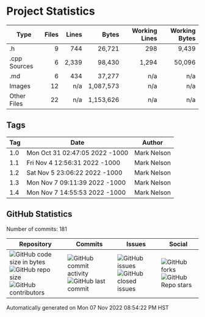 Project Statistics
==================

| Type         | Files | Lines | Bytes | Working Lines | Working Bytes |
|--------------|------:|------:|------:|--------------:|--------------:|
|.h|9|744|26,721|298|9,439|
|.cpp Sources|6|2,339|98,430|1,294|50,096|
|.md|6|434|37,277|n/a|n/a|
|Images|12|n/a|1,087,573|n/a|n/a|
|Other Files|22|n/a|1,153,626|n/a|n/a|

## Tags
| Tag | Date | Author |
|-----|------|--------|
|1.0|Mon Oct 31 02:47:05 2022 -1000|Mark Nelson|
|1.1|Fri Nov 4 12:56:31 2022 -1000|Mark Nelson|
|1.2|Sat Nov 5 23:06:22 2022 -1000|Mark Nelson|
|1.3|Mon Nov 7 09:11:39 2022 -1000|Mark Nelson|
|1.4|Mon Nov 7 14:55:53 2022 -1000|Mark Nelson|


## GitHub Statistics

Number of commits:  181

| Repository                            | Commits                     | Issues                    | Social                      |
|---------------------------------------|-----------------------------|---------------------------|-----------------------------|
|![GitHub code size in bytes](https://img.shields.io/github/languages/code-size/marknelsonengineer/DTMF_Decoder?style=social) <br/> ![GitHub repo size](https://img.shields.io/github/repo-size/marknelsonengineer/DTMF_Decoder?style=social) <br/> ![GitHub contributors](https://img.shields.io/github/contributors/marknelsonengineer/DTMF_Decoder?style=social) | ![GitHub commit activity](https://img.shields.io/github/commit-activity/w/marknelsonengineer/DTMF_Decoder?style=social) <br/> ![GitHub last commit](https://img.shields.io/github/last-commit/marknelsonengineer/DTMF_Decoder?style=social) | ![GitHub issues](https://img.shields.io/github/issues-raw/marknelsonengineer/DTMF_Decoder?style=social) <br/> ![GitHub closed issues](https://img.shields.io/github/issues-closed-raw/marknelsonengineer/DTMF_Decoder?style=social) | ![GitHub forks](https://img.shields.io/github/forks/marknelsonengineer/DTMF_Decoder?style=social) <br/> ![GitHub Repo stars](https://img.shields.io/github/stars/marknelsonengineer/DTMF_Decoder?style=social) |

Automatically generated on Mon 07 Nov 2022 08:54:22 PM HST
